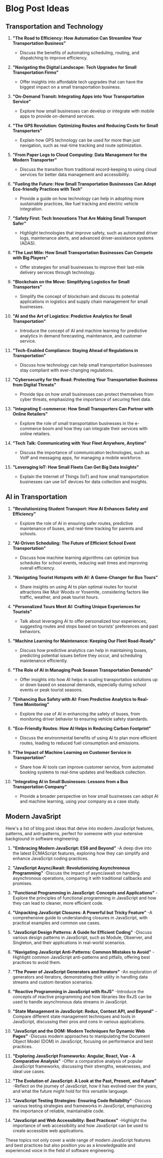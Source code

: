 # Blog Post Ideas
## Transportation and Technology

1. **"The Road to Efficiency: How Automation Can Streamline Your Transportation Business"**
   - Discuss the benefits of automating scheduling, routing, and dispatching to improve efficiency.

2. **"Navigating the Digital Landscape: Tech Upgrades for Small Transportation Firms"**
   - Offer insights into affordable tech upgrades that can have the biggest impact on a small transportation business.

3. **"On-Demand Transit: Integrating Apps into Your Transportation Service"**
   - Explore how small businesses can develop or integrate with mobile apps to provide on-demand services.

4. **"The GPS Revolution: Optimizing Routes and Reducing Costs for Small Transporters"**
   - Explain how GPS technology can be used for more than just navigation, such as real-time tracking and route optimization.

5. **"From Paper Logs to Cloud Computing: Data Management for the Modern Transporter"**
   - Discuss the transition from traditional record-keeping to using cloud services for better data management and accessibility.

6. **"Fueling the Future: How Small Transportation Businesses Can Adopt Eco-friendly Practices with Tech"**
   - Provide a guide on how technology can help in adopting more sustainable practices, like fuel tracking and electric vehicle integration.

7. **"Safety First: Tech Innovations That Are Making Small Transport Safer"**
   - Highlight technologies that improve safety, such as automated driver logs, maintenance alerts, and advanced driver-assistance systems (ADAS).

8. **"The Last Mile: How Small Transportation Businesses Can Compete with Big Players"**
   - Offer strategies for small businesses to improve their last-mile delivery services through technology.

9. **"Blockchain on the Move: Simplifying Logistics for Small Transporters"**
   - Simplify the concept of blockchain and discuss its potential applications in logistics and supply chain management for small businesses.

10. **"AI and the Art of Logistics: Predictive Analytics for Small Transportation"**
    - Introduce the concept of AI and machine learning for predictive analytics in demand forecasting, maintenance, and customer service.

11. **"Tech-Enabled Compliance: Staying Ahead of Regulations in Transportation"**
    - Discuss how technology can help small transportation businesses stay compliant with ever-changing regulations.

12. **"Cybersecurity for the Road: Protecting Your Transportation Business from Digital Threats"**
    - Provide tips on how small businesses can protect themselves from cyber threats, emphasizing the importance of securing fleet data.

13. **"Integrating E-commerce: How Small Transporters Can Partner with Online Retailers"**
    - Explore the role of small transportation businesses in the e-commerce boom and how they can integrate their services with online retailers.

14. **"Tech Talk: Communicating with Your Fleet Anywhere, Anytime"**
    - Discuss the importance of communication technologies, such as VoIP and messaging apps, for managing a mobile workforce.

15. **"Leveraging IoT: How Small Fleets Can Get Big Data Insights"**
    - Explain the Internet of Things (IoT) and how small transportation businesses can use IoT devices for data collection and insights.

## AI in Transportation
1. **"Revolutionizing Student Transport: How AI Enhances Safety and Efficiency"**
	- Explore the role of AI in ensuring safer routes, predictive maintenance of buses, and real-time tracking for parents and schools.

2. **"AI-Driven Scheduling: The Future of Efficient School Event Transportation"**
	- Discuss how machine learning algorithms can optimize bus schedules for school events, reducing wait times and improving overall efficiency.

3. **"Navigating Tourist Hotspots with AI: A Game-Changer for Bus Tours"**
	- Share insights on using AI to plan optimal routes for tourist attractions like Muir Woods or Yosemite, considering factors like traffic, weather, and peak tourist hours.

4. **"Personalized Tours Meet AI: Crafting Unique Experiences for Tourists"**
	- Talk about leveraging AI to offer personalized tour experiences, suggesting routes and stops based on tourists' preferences and past behaviors.

5. **"Machine Learning for Maintenance: Keeping Our Fleet Road-Ready"**
	- Discuss how predictive analytics can help in maintaining buses, predicting potential issues before they occur, and scheduling maintenance efficiently.

6. **"The Role of AI in Managing Peak Season Transportation Demands"**
	- Offer insights into how AI helps in scaling transportation solutions up or down based on seasonal demands, especially during school events or peak tourist seasons.

7. **"Enhancing Bus Safety with AI: From Predictive Analytics to Real-Time Monitoring"**
	- Explore the use of AI in enhancing the safety of buses, from monitoring driver behavior to ensuring vehicle safety standards.

8. **"Eco-Friendly Routes: How AI Helps in Reducing Carbon Footprint"**
	- Discuss the environmental benefits of using AI to plan more efficient routes, leading to reduced fuel consumption and emissions.

9. **"The Impact of Machine Learning on Customer Service in Transportation"**
	- Share how AI tools can improve customer service, from automated booking systems to real-time updates and feedback collection.

10. **"Integrating AI in Small Businesses: Lessons from a Bus Transportation Company"**
	- Provide a broader perspective on how small businesses can adopt AI and machine learning, using your company as a case study.


## Modern JavaSript
Here's a list of blog post ideas that delve into modern JavaScript features, patterns, and anti-patterns, perfect for someone with your extensive background in software engineering:

1. **"Embracing Modern JavaScript: ES6 and Beyond"**
	-A deep dive into the latest ECMAScript features, exploring how they can simplify and enhance JavaScript coding practices.

2. **"JavaScript Async/Await: Revolutionizing Asynchronous Programming"**
	-Discuss the impact of async/await on handling asynchronous operations, comparing it with traditional callbacks and promises.

3. **"Functional Programming in JavaScript: Concepts and Applications"**
	-Explore the principles of functional programming in JavaScript and how they can lead to cleaner, more efficient code.

4. **"Unpacking JavaScript Closures: A Powerful but Tricky Feature"**
	-A comprehensive guide to understanding closures in JavaScript, with practical examples and common use cases.

5. **"JavaScript Design Patterns: A Guide for Efficient Coding"**
	-Discuss various design patterns in JavaScript, such as Module, Observer, and Singleton, and their applications in real-world scenarios.

6. **"Navigating JavaScript Anti-Patterns: Common Mistakes to Avoid"**
	-Highlight common JavaScript anti-patterns and pitfalls, offering best practices to avoid them.

7. **"The Power of JavaScript Generators and Iterators"**
	-An exploration of generators and iterators, demonstrating their utility in handling data streams and custom iteration scenarios.

8. **"Reactive Programming in JavaScript with RxJS"**
	-Introduce the concepts of reactive programming and how libraries like RxJS can be used to handle asynchronous data streams in JavaScript.

9. **"State Management in JavaScript: Redux, Context API, and Beyond"**
	-Compare different state management techniques and tools in JavaScript, discussing their pros and cons in various applications.

10. **"JavaScript and the DOM: Modern Techniques for Dynamic Web Pages"**
	-Discuss modern approaches to manipulating the Document Object Model (DOM) in JavaScript, focusing on performance and best practices.

11. **"Exploring JavaScript Frameworks: Angular, React, Vue - A Comparative Analysis"**
	-Offer a comparative analysis of popular JavaScript frameworks, discussing their strengths, weaknesses, and ideal use cases.

12. **"The Evolution of JavaScript: A Look at the Past, Present, and Future"**
	-Reflect on the journey of JavaScript, how it has evolved over the years, and what the future might hold for this versatile language.

13. **"JavaScript Testing Strategies: Ensuring Code Reliability"**
	-Discuss various testing strategies and frameworks in JavaScript, emphasizing the importance of reliable, maintainable code.

14. **"JavaScript and Web Accessibility: Best Practices"**
	-Highlight the importance of web accessibility and how JavaScript can be used to create accessible web applications.

These topics not only cover a wide range of modern JavaScript features and best practices but also position you as a knowledgeable and experienced voice in the field of software engineering.
